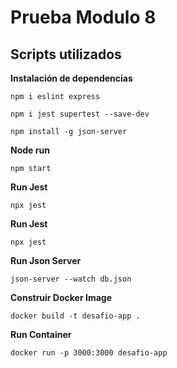 # Prueba Modulo 8


## Scripts utilizados

**Instalación de dependencias**

```
npm i eslint express
```

```
npm i jest supertest --save-dev
```

```
npm install -g json-server

```


**Node run**

```
npm start
```

**Run Jest**

```
npx jest
```

**Run Jest**

```
npx jest
```


**Run Json Server**
```
json-server --watch db.json

```


**Construir Docker Image**

```
docker build -t desafio-app .
```

**Run Container**

```
docker run -p 3000:3000 desafio-app
```
